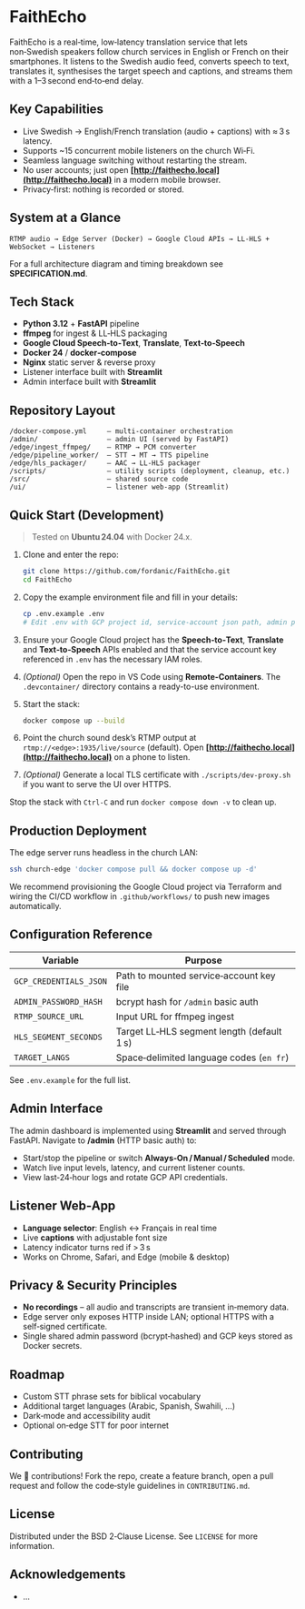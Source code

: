 # FaithEcho

FaithEcho is a real‑time, low‑latency translation service that lets non‑Swedish speakers follow church services in English or French on their smartphones. It listens to the Swedish audio feed, converts speech to text, translates it, synthesises the target speech and captions, and streams them with a 1–3 second end‑to‑end delay.

## Key Capabilities

* Live Swedish → English/French translation (audio + captions) with ≈ 3 s latency.
* Supports \~15 concurrent mobile listeners on the church Wi‑Fi.
* Seamless language switching without restarting the stream.
* No user accounts; just open **[http://faithecho.local](http://faithecho.local)** in a modern mobile browser.
* Privacy‑first: nothing is recorded or stored.

## System at a Glance

```text
RTMP audio → Edge Server (Docker) → Google Cloud APIs → LL‑HLS + WebSocket → Listeners
```

For a full architecture diagram and timing breakdown see **SPECIFICATION.md**.

## Tech Stack

* **Python 3.12** + **FastAPI** pipeline
* **ffmpeg** for ingest & LL‑HLS packaging
* **Google Cloud Speech‑to‑Text**, **Translate**, **Text‑to‑Speech**
* **Docker 24** / **docker‑compose**
* **Nginx** static server & reverse proxy
* Listener interface built with **Streamlit**
* Admin interface built with **Streamlit**

## Repository Layout

```
/docker-compose.yml     – multi‑container orchestration
/admin/                 – admin UI (served by FastAPI)
/edge/ingest_ffmpeg/    – RTMP → PCM converter
/edge/pipeline_worker/  – STT → MT → TTS pipeline
/edge/hls_packager/     – AAC → LL‑HLS packager
/scripts/               – utility scripts (deployment, cleanup, etc.)
/src/                   – shared source code
/ui/                    – listener web‑app (Streamlit)
```

## Quick Start (Development)

> Tested on **Ubuntu 24.04** with Docker 24.x.

1. Clone and enter the repo:

   ```bash
   git clone https://github.com/fordanic/FaithEcho.git
   cd FaithEcho
   ```

2. Copy the example environment file and fill in your details:

   ```bash
   cp .env.example .env
   # Edit .env with GCP project id, service‑account json path, admin password, etc.
   ```

3. Ensure your Google Cloud project has the **Speech‑to‑Text**, **Translate** and **Text‑to‑Speech** APIs enabled and that
   the service account key referenced in `.env` has the necessary IAM roles.

4. *(Optional)* Open the repo in VS Code using **Remote-Containers**. The `.devcontainer/` directory contains a ready-to-use environment.
5. Start the stack:

   ```bash
   docker compose up --build
   ```

6. Point the church sound desk’s RTMP output at `rtmp://<edge>:1935/live/source` (default).
   Open **[http://faithecho.local](http://faithecho.local)** on a phone to listen.

7. *(Optional)* Generate a local TLS certificate with `./scripts/dev-proxy.sh` if you want to serve the UI over HTTPS.

Stop the stack with `Ctrl‑C` and run `docker compose down -v` to clean up.

## Production Deployment

The edge server runs headless in the church LAN:

```bash
ssh church-edge 'docker compose pull && docker compose up -d'
```

We recommend provisioning the Google Cloud project via Terraform and wiring the CI/CD workflow in `.github/workflows/` to push new images automatically.

## Configuration Reference

| Variable               | Purpose                                    |
| ---------------------- | ------------------------------------------ |
| `GCP_CREDENTIALS_JSON` | Path to mounted service‑account key file   |
| `ADMIN_PASSWORD_HASH`  | bcrypt hash for `/admin` basic auth        |
| `RTMP_SOURCE_URL`      | Input URL for ffmpeg ingest                |
| `HLS_SEGMENT_SECONDS`  | Target LL‑HLS segment length (default 1 s) |
| `TARGET_LANGS`         | Space‑delimited language codes (`en fr`)   |

See `.env.example` for the full list.

## Admin Interface

The admin dashboard is implemented using **Streamlit** and served through FastAPI.
Navigate to **/admin** (HTTP basic auth) to:

* Start/stop the pipeline or switch **Always‑On / Manual / Scheduled** mode.
* Watch live input levels, latency, and current listener counts.
* View last‑24‑hour logs and rotate GCP API credentials.

## Listener Web‑App

* **Language selector**: English ↔︎ Français in real time
* Live **captions** with adjustable font size
* Latency indicator turns red if > 3 s
* Works on Chrome, Safari, and Edge (mobile & desktop)

## Privacy & Security Principles

* **No recordings** – all audio and transcripts are transient in‑memory data.
* Edge server only exposes HTTP inside LAN; optional HTTPS with a self‑signed certificate.
* Single shared admin password (bcrypt‑hashed) and GCP keys stored as Docker secrets.

## Roadmap

* Custom STT phrase sets for biblical vocabulary
* Additional target languages (Arabic, Spanish, Swahili, …)
* Dark‑mode and accessibility audit
* Optional on‑edge STT for poor internet

## Contributing

We 💜 contributions! Fork the repo, create a feature branch, open a pull request and follow the code‑style guidelines in `CONTRIBUTING.md`.

## License

Distributed under the BSD 2‑Clause License. See `LICENSE` for more information.

## Acknowledgements

* ...
